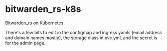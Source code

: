# bitwarden_rs-k8s
Bitwarden_rs on Kubernetes

There's a few bits to edit in the configmap and ingress yamls (email address and domain names mostly), the storage class in pvc.yml, and the secret is for the admin page.
